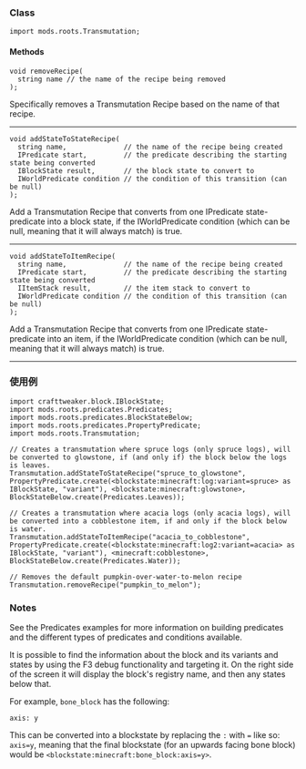 ### Class

```zenscript
import mods.roots.Transmutation;
```

#### Methods

```zenscript
void removeRecipe(
  string name // the name of the recipe being removed
);
```

Specifically removes a Transmutation Recipe based on the name of that recipe.

* * *

```zenscript
void addStateToStateRecipe(
  string name,              // the name of the recipe being created
  IPredicate start,         // the predicate describing the starting state being converted
  IBlockState result,       // the block state to convert to
  IWorldPredicate condition // the condition of this transition (can be null)
);
```

Add a Transmutation Recipe that converts from one IPredicate state-predicate into a block state, if the IWorldPredicate condition (which can be null, meaning that it will always match) is true.

* * *

```zenscript
void addStateToItemRecipe(
  string name,              // the name of the recipe being created
  IPredicate start,         // the predicate describing the starting state being converted
  IItemStack result,        // the item stack to convert to
  IWorldPredicate condition // the condition of this transition (can be null)
);
```

Add a Transmutation Recipe that converts from one IPredicate state-predicate into an item, if the IWorldPredicate condition (which can be null, meaning that it will always match) is true.

* * *

### 使用例

```zenscript
import crafttweaker.block.IBlockState;
import mods.roots.predicates.Predicates;
import mods.roots.predicates.BlockStateBelow;
import mods.roots.predicates.PropertyPredicate;
import mods.roots.Transmutation;

// Creates a transmutation where spruce logs (only spruce logs), will be converted to glowstone, if (and only if) the block below the logs is leaves.
Transmutation.addStateToStateRecipe("spruce_to_glowstone", PropertyPredicate.create(<blockstate:minecraft:log:variant=spruce> as IBlockState, "variant"), <blockstate:minecraft:glowstone>, BlockStateBelow.create(Predicates.Leaves));

// Creates a transmutation where acacia logs (only acacia logs), will be converted into a cobblestone item, if and only if the block below is water.
Transmutation.addStateToItemRecipe("acacia_to_cobblestone", PropertyPredicate.create(<blockstate:minecraft:log2:variant=acacia> as IBlockState, "variant"), <minecraft:cobblestone>, BlockStateBelow.create(Predicates.Water));

// Removes the default pumpkin-over-water-to-melon recipe
Transmutation.removeRecipe("pumpkin_to_melon");
```

### Notes

See the Predicates examples for more information on building predicates and the different types of predicates and conditions available.

It is possible to find the information about the block and its variants and states by using the F3 debug functionality and targeting it. On the right side of the screen it will display the block's registry name, and then any states below that.

For example, `bone_block` has the following:

    axis: y

This can be converted into a blockstate by replacing the `:` with `=` like so: `axis=y`, meaning that the final blockstate (for an upwards facing bone block) would be `<blockstate:minecraft:bone_block:axis=y>`.